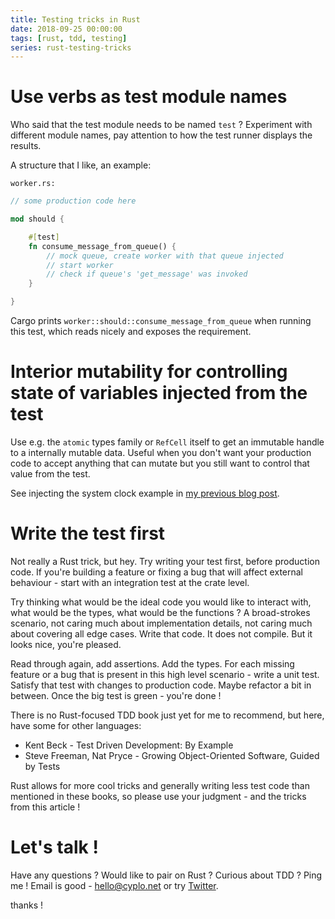 ```yaml
---
title: Testing tricks in Rust
date: 2018-09-25 00:00:00
tags: [rust, tdd, testing]
series: rust-testing-tricks
---
```


# Use verbs as test module names

Who said that the test module needs to be named `test` ?
Experiment with different module names, pay attention to how the test runner displays the results.

A structure that I like, an example:

`worker.rs:`

```rust
// some production code here

mod should {

    #[test]
    fn consume_message_from_queue() {
        // mock queue, create worker with that queue injected
        // start worker
        // check if queue's 'get_message' was invoked
    }

}
```

Cargo prints `worker::should::consume_message_from_queue` when running this test, which reads nicely and exposes the requirement.

# Interior mutability for controlling state of variables injected from the test

Use e.g. the `atomic` types family or `RefCell` itself to get an immutable handle to a internally mutable data.
Useful when you don't want your production code to accept anything that can mutate but you still want to control that value from the test.

See injecting the system clock example in [my previous blog post](https://blog.cyplo.net/posts/2018/07/rust-injection.html).

# Write the test first

Not really a Rust trick, but hey.
Try writing your test first, before production code.
If you're building a feature or fixing a bug that will affect external behaviour - start with an integration test at the crate level.

Try thinking what would be the ideal code you would like to interact with, what would be the types, what would be the functions ? A broad-strokes scenario, not caring much about implementation details, not caring much about covering all edge cases. Write that code. It does not compile. But it looks nice, you're pleased.

Read through again, add assertions. Add the types. For each missing feature or a bug that is present in this high level scenario - write a unit test. Satisfy that test with changes to production code. Maybe refactor a bit in between. Once the big test is green - you're done !

There is no Rust-focused TDD book just yet for me to recommend, but here, have some for other languages:

- Kent Beck - Test Driven Development: By Example
- Steve Freeman, Nat Pryce - Growing Object-Oriented Software, Guided by Tests

Rust allows for more cool tricks and generally writing less test code than mentioned in these books, so please use your judgment - and the tricks from this article !

# Let's talk !

Have any questions ? Would like to pair on Rust ? Curious about TDD ? Ping me !
Email is good - [hello@cyplo.net](mailto:hello@cyplo.net) or try [Twitter](https://twitter.com/cyplo).

thanks !
